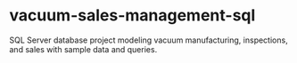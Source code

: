 # vacuum-sales-management-sql
SQL Server database project modeling vacuum manufacturing, inspections, and sales with sample data and queries.
